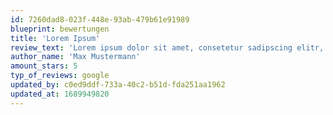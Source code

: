 ```yaml
---
id: 7260dad8-023f-448e-93ab-479b61e91989
blueprint: bewertungen
title: 'Lorem Ipsum'
review_text: 'Lorem ipsum dolor sit amet, consetetur sadipscing elitr, sed diam nonumy eirmod tempor invidunt ut labore et dolore magna aliquyam erat, sed diam voluptua.'
author_name: 'Max Mustermann'
amount_stars: 5
typ_of_reviews: google
updated_by: c0ed9ddf-733a-40c2-b51d-fda251aa1962
updated_at: 1689949820
---
```

